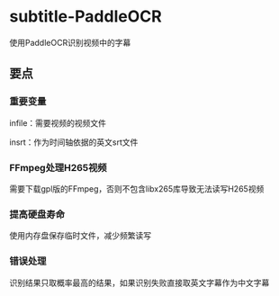 # subtitle-PaddleOCR
使用PaddleOCR识别视频中的字幕

## 要点

### 重要变量

infile：需要视频的视频文件

insrt：作为时间轴依据的英文srt文件

### FFmpeg处理H265视频

需要下载gpl版的FFmpeg，否则不包含libx265库导致无法读写H265视频

### 提高硬盘寿命

使用内存盘保存临时文件，减少频繁读写

### 错误处理

识别结果只取概率最高的结果，如果识别失败直接取英文字幕作为中文字幕
